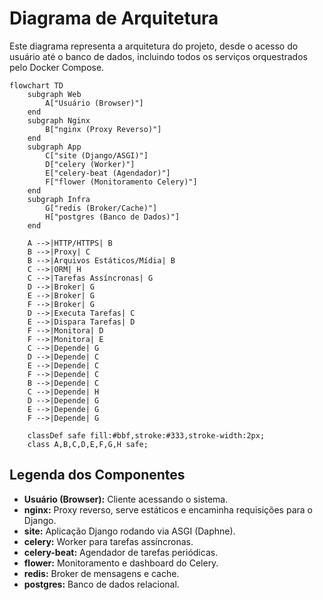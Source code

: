 # Diagrama de Arquitetura

Este diagrama representa a arquitetura do projeto, desde o acesso do usuário até o banco de dados, incluindo todos os serviços orquestrados pelo Docker Compose.

```mermaid
flowchart TD
    subgraph Web
        A["Usuário (Browser)"]
    end
    subgraph Nginx
        B["nginx (Proxy Reverso)"]
    end
    subgraph App
        C["site (Django/ASGI)"]
        D["celery (Worker)"]
        E["celery-beat (Agendador)"]
        F["flower (Monitoramento Celery)"]
    end
    subgraph Infra
        G["redis (Broker/Cache)"]
        H["postgres (Banco de Dados)"]
    end
    
    A -->|HTTP/HTTPS| B
    B -->|Proxy| C
    B -->|Arquivos Estáticos/Mídia| B
    C -->|ORM| H
    C -->|Tarefas Assíncronas| G
    D -->|Broker| G
    E -->|Broker| G
    F -->|Broker| G
    D -->|Executa Tarefas| C
    E -->|Dispara Tarefas| D
    F -->|Monitora| D
    F -->|Monitora| E
    C -->|Depende| G
    D -->|Depende| C
    E -->|Depende| C
    F -->|Depende| C
    B -->|Depende| C
    C -->|Depende| H
    D -->|Depende| G
    E -->|Depende| G
    F -->|Depende| G

    classDef safe fill:#bbf,stroke:#333,stroke-width:2px;
    class A,B,C,D,E,F,G,H safe;
```

## Legenda dos Componentes
- **Usuário (Browser):** Cliente acessando o sistema.
- **nginx:** Proxy reverso, serve estáticos e encaminha requisições para o Django.
- **site:** Aplicação Django rodando via ASGI (Daphne).
- **celery:** Worker para tarefas assíncronas.
- **celery-beat:** Agendador de tarefas periódicas.
- **flower:** Monitoramento e dashboard do Celery.
- **redis:** Broker de mensagens e cache.
- **postgres:** Banco de dados relacional. 